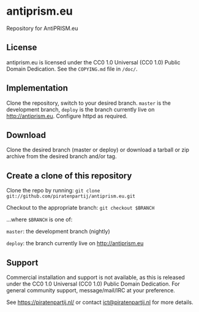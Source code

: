 antiprism.eu
============

Repository for AntiPRISM.eu



License
-------

antiprism.eu is licensed under the CC0 1.0 Universal (CC0 1.0) Public Domain
Dedication. See the `COPYING.md` file in `/doc/`.



Implementation
--------------

Clone the repository, switch to your desired branch. `master` is the development
branch, `deploy` is the branch currently live on <http://antiprism.eu>.
Configure httpd as required.



Download
--------

Clone the desired branch (master or deploy) or download a tarball or zip archive
from the desired branch and/or tag.



Create a clone of this repository
---------------------------------

Clone the repo by running:
`git clone git://github.com/piratenpartij/antiprism.eu.git`

Checkout to the appropriate branch:
`git checkout $BRANCH`

...where `$BRANCH` is one of:

`master`: the development branch (nightly)

`deploy`: the branch currently live on <http://antiprism.eu>



Support
-------

Commercial installation and support is not available, as this is released under
the CC0 1.0 Universal (CC0 1.0) Public Domain Dedication. For general community
support, message/mail/IRC at your preference.

See <https://piratenpartij.nl/> or contact <ict@piratenpartij.nl> for more
details.